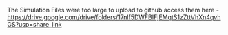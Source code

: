 The Simulation Files were too large to upload to github
access them here - https://drive.google.com/drive/folders/17nlf5DWFBIFjEMqtS1zZttVhXn4qvhGS?usp=share_link
